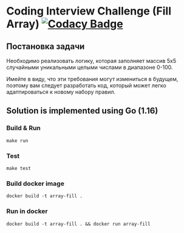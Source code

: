 # Coding Interview Challenge (Fill Array) [![Codacy Badge](https://app.codacy.com/project/badge/Grade/e733574e65df4212be7a9e980abe366e)](https://www.codacy.com/gh/petrozavodsky/array-fill/dashboard?utm_source=github.com&amp;utm_medium=referral&amp;utm_content=petrozavodsky/array-fill&amp;utm_campaign=Badge_Grade)
## Постановка задачи

Необходимо реализовать логику, которая заполняет массив 5x5 случайными уникальными целыми числами в диапазоне 0-100.

Имейте в виду, что эти требования могут измениться в будущем, поэтому вам следует разработать код, который может легко адаптироваться к новому набору правил.


## Solution is implemented using Go (1.16)

### Build & Run

```
make run
```

### Test
```
make test
```


### Build docker image

```
docker build -t array-fill .
```

### Run in docker 

```
docker build -t array-fill . && docker run array-fill
```
